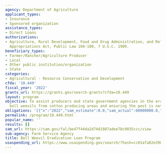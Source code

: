 ```yaml
---
agency: Department of Agriculture
applicant_types:
- Insurance
- Sponsored organization
assistance_types:
- Direct Loans
authorizations:
- Agriculture, Rural Development, Food and Drug Administration, and Related Agencies
  Appropriations Act, Public Law 104-180, 7 U.S.C. 1989.
beneficiary_types:
- Farmer/Rancher/Agriculture Producer
- Local
- Other public institution/organization
- State
categories:
- Agricultural - Resource Conservation and Development
cfda: '10.449'
fiscal_year: '2022'
grants_url: https://grants.gov/search-grants?cfda=10.449
layout: program
objective: To assist producers and state government agencies in the eradication of
  boll weevils from cotton producing areas and ensuring the pest is not re-introduced.
obligations: '[{"x":"2022","sam_estimate":0.0,"sam_actual":60000000.0,"usa_spending_actual":0.0},{"x":"2023","sam_estimate":60000000.0,"sam_actual":0.0,"usa_spending_actual":0.0},{"x":"2024","sam_estimate":60000000.0,"sam_actual":0.0,"usa_spending_actual":0.0}]'
permalink: /program/10.449.html
popular_name: ''
results: []
sam_url: https://sam.gov/fal/be47f44da2d74d1987adee78c9035ccc/view
sub-agency: Farm Service Agency
title: Boll Weevil Eradication Loan Program
usaspending_url: https://www.usaspending.gov/search/?hash=cc01afa82e39803d63bf90bc5c5a55f9
---
```

